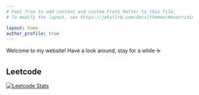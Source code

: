 ```yaml
---
# Feel free to add content and custom Front Matter to this file.
# To modify the layout, see https://jekyllrb.com/docs/themes/#overriding-theme-defaults

layout: home
author_profile: true
---
```

Welcome to my website! Have a look around, stay for a while ☕

## Leetcode
[![Leetcode Stats](https://leetcard.jacoblin.cool/JakeNocentino)](https://leetcode.com/JakeNocentino)